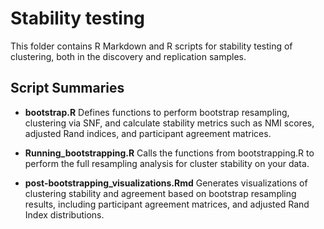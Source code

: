 # Stability testing
This folder contains R Markdown and R scripts for stability testing of clustering, both in the discovery and replication samples.

## Script Summaries
- **bootstrap.R** Defines functions to perform bootstrap resampling, clustering via SNF, and calculate stability metrics such as NMI scores, adjusted Rand indices, and participant agreement matrices.

- **Running_bootstrapping.R** Calls the functions from bootstrapping.R to perform the full resampling analysis for cluster stability on your data.

- **post-bootstrapping_visualizations.Rmd** Generates visualizations of clustering stability and agreement based on bootstrap resampling results, including participant agreement matrices, and adjusted Rand Index distributions.

